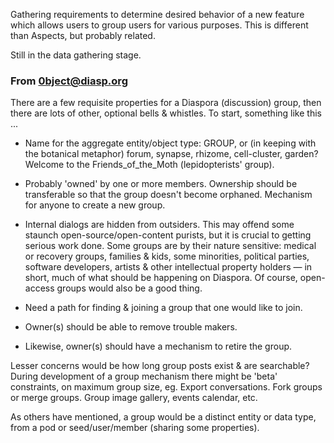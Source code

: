 Gathering requirements to determine desired behavior of a new feature which allows users to group users for various purposes. This is different than Aspects, but probably related.

Still in the data gathering stage.

### From 0bject@diasp.org

There are a few requisite properties for a Diaspora (discussion) group, then there are lots of other, optional bells & whistles. To start, something like this ...

* Name for the aggregate entity/object type: GROUP, or (in keeping with the botanical metaphor) forum, synapse, rhizome, cell-cluster, garden?  Welcome to the Friends_of_the_Moth (lepidopterists' group).
 
* Probably 'owned' by one or more members. Ownership should be transferable so that the group doesn't become orphaned.  Mechanism for anyone to create a new group.
 
* Internal dialogs are hidden from outsiders.  This may offend some staunch open-source/open-content purists, but it is crucial to getting serious work done. Some groups are by their nature sensitive: medical or recovery groups, families & kids, some minorities, political parties, software developers, artists & other intellectual property holders — in short, much of what should be happening on Diaspora.  Of course, open-access groups would also be a good thing.
 
* Need a path for finding & joining a group that one would like to join.

* Owner(s) should be able to remove trouble makers. 
 
* Likewise, owner(s) should have a mechanism to retire the group.
 
Lesser concerns would be how long group posts exist & are searchable? During development of a group mechanism there might be 'beta' constraints, on maximum group size, eg.  Export conversations.  Fork groups or merge groups.  Group image gallery, events calendar, etc. 
  
As others have mentioned, a group would be a distinct entity or data type, from a pod or seed/user/member (sharing some properties). 
